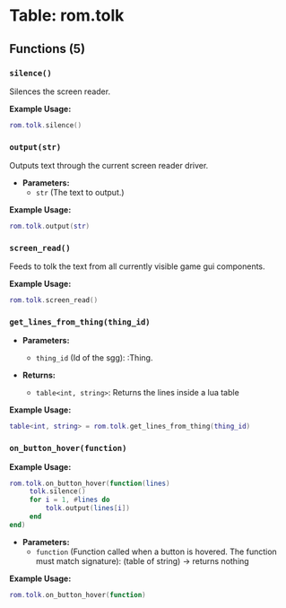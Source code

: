 # Table: rom.tolk

## Functions (5)

### `silence()`

Silences the screen reader.

**Example Usage:**
```lua
rom.tolk.silence()
```

### `output(str)`

Outputs text through the current screen reader driver.

- **Parameters:**
  - `str` (The text to output.)

**Example Usage:**
```lua
rom.tolk.output(str)
```

### `screen_read()`

Feeds to tolk the text from all currently visible game gui components.

**Example Usage:**
```lua
rom.tolk.screen_read()
```

### `get_lines_from_thing(thing_id)`

- **Parameters:**
  - `thing_id` (Id of the sgg): :Thing.

- **Returns:**
  - `table<int, string>`: Returns the lines inside a lua table

**Example Usage:**
```lua
table<int, string> = rom.tolk.get_lines_from_thing(thing_id)
```

### `on_button_hover(function)`

**Example Usage:**

```lua
rom.tolk.on_button_hover(function(lines)
     tolk.silence()
     for i = 1, #lines do
         tolk.output(lines[i])
     end
end)
```

- **Parameters:**
  - `function` (Function called when a button is hovered. The function must match signature): (table of string) -> returns nothing

**Example Usage:**
```lua
rom.tolk.on_button_hover(function)
```


